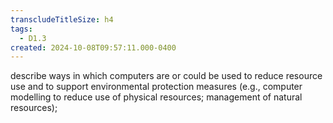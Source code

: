 ```yaml
---
transcludeTitleSize: h4
tags:
  - D1.3
created: 2024-10-08T09:57:11.000-0400
---
```

describe ways in which computers are or could be used to reduce resource use and to support environmental protection measures (e.g., computer modelling to reduce use of physical resources; management of natural resources);
